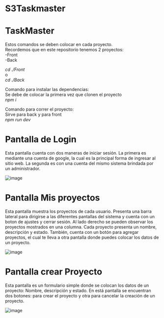 # S3Taskmaster
# TaskMaster

Estos comandos se deben colocar en cada proyecto.<br>
Recordemos que en este repositorio tenemos 2 proyectos:<br>
-Front<br>
-Back<br>

*cd ./Front*<br>
o<br>
*cd ./Back*<br>

Comando para instalar las dependencias:<br>
Se debe de colocar la primera vez que clonen el proyecto<br>
*npm i*<br>

Comando para correr el proyecto:<br>
Sirve para back y para front<br>
*npm run dev*<br>

# Pantalla de Login

Esta pantalla cuenta con dos maneras de iniciar sesión. La primera es mediante una cuenta de google, la cual es la principal forma de ingresar al sitio web. La segunda es con una cuenta del mismo sistema brindada por un administrador.

![image](https://github.com/JohamElias/TaskMaster/assets/66854865/f38dc473-3717-4c25-b12f-788e545d6399)

# Pantalla Mis proyectos

Esta pantalla muestra los proyectos de cada usuario. Presenta una barra lateral para dirigirse a las diferentes pantallas del sistema y cuenta con un boton de ajustes y cerrar sesión. Al lado derecho se pueden observar los proyectos mostrados en una columna. Cada proyecto presenta un nombre, descripción y estado. También, cuenta con un botón para agregar proyectos, el cual te lleva a otra pantalla donde puedes colocar los datos de un proyecto.

![image](https://github.com/JohamElias/TaskMaster/assets/66854865/60d1ba16-f1df-4dd4-9f62-bfe43b50f56b)

# Pantalla crear Proyecto

Esta pantalla es un formulario simple donde se colocan los datos de un proyecto: Nombre, descripción y estado. En está pantalla se encuentran dos botones: para crear el proyecto y otra para cancelar la creación de un proyecto.

![image](https://github.com/JohamElias/TaskMaster/assets/66854865/cb3f945a-013a-45a0-9a9d-4ee4a8050eff)
